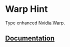 # Warp Hint

Type enhanced [Nvidia Warp](https://github.com/NVIDIA/warp).

## [Documentation](https://windwhiterain.github.io/warp_hint/)
